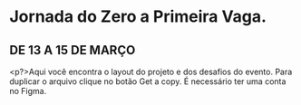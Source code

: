 <h1>Jornada do Zero a Primeira Vaga.</h1>
<h2>DE 13 A 15 DE MARÇO</h2>

<p?>Aqui você encontra o layout do projeto e dos desafios do evento. Para duplicar o arquivo clique no botão Get a copy. É necessário ter uma conta no Figma.</p>

